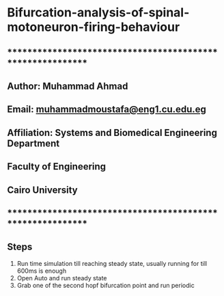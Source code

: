 # Bifurcation-analysis-of-spinal-motoneuron-firing-behaviour

## ********************************************************** ##
## Author:       Muhammad Ahmad
## Email:        muhammadmoustafa@eng1.cu.edu.eg
## Affiliation:  Systems and Biomedical Engineering Department
##               Faculty of Engineering
##               Cairo University
## ********************************************************** ##

## Steps
1. Run time simulation till reaching steady state, usually running for till 600ms is enough
2. Open Auto and run steady state
3. Grab one of the second hopf bifurcation point and run periodic
